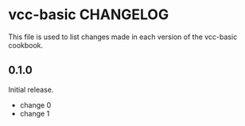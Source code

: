 # vcc-basic CHANGELOG

This file is used to list changes made in each version of the vcc-basic cookbook.

## 0.1.0

Initial release.

- change 0
- change 1

